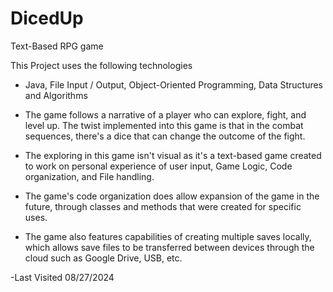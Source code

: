 # DicedUp
Text-Based RPG game

This Project uses the following technologies
- Java, File Input / Output, Object-Oriented Programming, Data Structures and Algorithms

- The game follows a narrative of a player who can explore, fight, and level up. The twist implemented into this game is that in the combat sequences, there's a dice that can change the outcome of the fight. 
- The exploring in this game isn't visual as it's a text-based game created to work on personal experience of user input, Game Logic, Code organization, and File handling.
- The game's code organization does allow expansion of the game in the future, through classes and methods that were created for specific uses. 
- The game also features capabilities of creating multiple saves locally, which allows save files to be transferred between devices through the cloud such as Google Drive, USB, etc.

-Last Visited 08/27/2024
